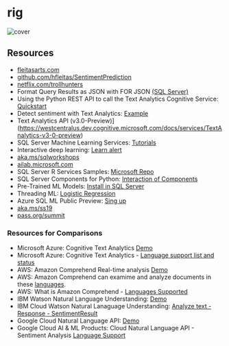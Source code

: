 # rig
![cover](https://github.com/hfleitas/SentimentPrediction/blob/master/PASSInsights201908-Dev/cover.png)

## Resources

* [fleitasarts.com](http://fleitasarts.com)
* [github.com/hfleitas/SentimentPrediction](https://github.com/hfleitas/SentimentPrediction)
* [netflix.com/trollhunters](https://netflix.com/trollhunters)
* Format Query Results as JSON with FOR JSON [(SQL Server)](https://docs.microsoft.com/sql/relational-databases/json/format-query-results-as-json-with-for-json-sql-server?view=sql-server-2017#output-of-the-for-json-clause)
* Using the Python REST API to call the Text Analytics Cognitive Service: [Quickstart](https://docs.microsoft.com/azure/cognitive-services/text-analytics/quickstarts/python)
* Detect sentiment with Text Analytics: [Example](https://docs.microsoft.com/azure/cognitive-services/text-analytics/how-tos/text-analytics-how-to-sentiment-analysis)
* Text Analytics API (v3.0-Preview)](https://westcentralus.dev.cognitive.microsoft.com/docs/services/TextAnalytics-v3-0-preview)
* SQL Server Machine Learning Services: [Tutorials](http://aka.ms/mlsqldev)
* Interactive deep learning: [Learn alert](https://aka.ms/AA3dz6b)
* [aka.ms/sqlworkshops](https://aka.ms/sqlworkshops)
* [ailab.microsoft.com](https://ailab.microsoft.com)
* SQL Server R Services Samples: [Microsoft Repo](https://github.com/Microsoft/SQL-Server-R-Services-Samples)
* SQL Server Components for Python: [Interaction of Components](https://docs.microsoft.com/sql/advanced-analytics/python/new-components-in-sql-server-to-support-python-integration)
* Pre-Trained ML Models: [Install in SQL Server](https://docs.microsoft.com/sql/advanced-analytics/r/install-pretrained-models-sql-server)
* Threading ML: [Logistic Regression](https://docs.microsoft.com/machine-learning-server/python-reference/microsoftml/rx-logistic-regression)
* Azure SQL ML Public Preview: [Sing up](https://docs.microsoft.com/azure/sql-database/sql-database-machine-learning-services-overview#signup)
* [aka.ms/ss19](https://aka.ms/ss19)
* [pass.org/summit](https://www.pass.org/summit/2019/Learn/SpeakerDetails.aspx?spid=4116)

### Resources for Comparisons

* Microsoft Azure: Cognitive Text Analytics [Demo](https://azure.microsoft.com/services/cognitive-services/text-analytics/)
* Microsoft Azure: Cognitive Text Analytics - [Language support list and status](https://docs.microsoft.com/azure/cognitive-services/text-analytics/language-support#language-list-and-status)
* AWS: Amazon Comprehend Real-time analysis [Demo](https://console.aws.amazon.com/comprehend/v2/home)
* AWS: Amazon Comprehend can examime and analyze documents in these [languages](https://docs.aws.amazon.com/comprehend/latest/dg/supported-languages.html).
* AWS: What is Amazon Comprehend - [Languages Supported](https://docs.aws.amazon.com/comprehend/latest/dg/what-is.html)
* IBM Watson Natural Language Understanding: [Demo](https://www.ibm.com/watson/services/natural-language-understanding/)
* IBM Cloud Watson Natural Lanaguage Understanding: [Analyze text - Response - SentimentResult](https://cloud.ibm.com/apidocs/natural-language-understanding#analyze-text)
* Google Cloud Natural Language API: [Demo](https://cloud.google.com/natural-language)
* Google Cloud AI & ML Products: Cloud Natural Language API - Sentiment Analysis [Language Support](https://cloud.google.com/natural-language/docs/languages)